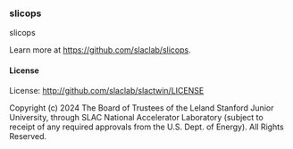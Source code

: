 ### slicops

slicops

Learn more at https://github.com/slaclab/slicops.

#### License

License: http://github.com/slaclab/slactwin/LICENSE

Copyright (c) 2024 The Board of Trustees of the Leland Stanford Junior University, through SLAC National Accelerator Laboratory (subject to receipt of any required approvals from the U.S. Dept. of Energy).  All Rights Reserved.
